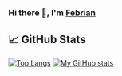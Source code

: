 ### Hi there 👋, I'm [Febrian](https://www.instagram.com/febrian.2001/)
## &#x1f4c8; GitHub Stats
[![Top Langs](https://github-readme-stats.vercel.app/api/top-langs/?username=febriandev&layout=compact&theme=dark)](https://github.com/febriandev/) [![My GitHub stats](https://github-readme-stats.vercel.app/api?username=febriandev&count_private=true&show_icons=true&theme=dark)](https://github.com/febriandev/)



<!--
**FebrianDev/febriandev** is a ✨ _special_ ✨ repository because its `README.md` (this file) appears on your GitHub profile.

Here are some ideas to get you started:

- 🔭 I’m currently working on ...
- 🌱 I’m currently learning ...
- 👯 I’m looking to collaborate on ...
- 🤔 I’m looking for help with ...
- 💬 Ask me about ...
- 📫 How to reach me: ...
- 😄 Pronouns: ...
- ⚡ Fun fact: ...
-->
